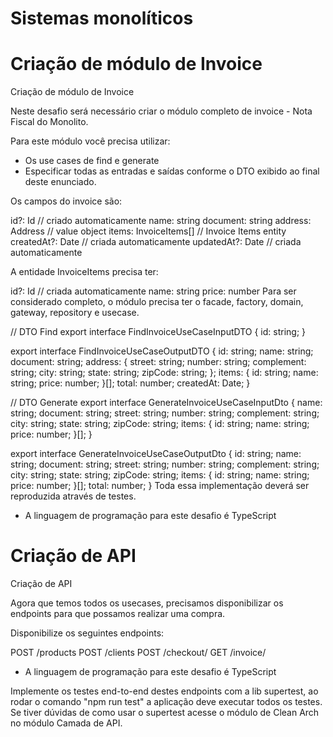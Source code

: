 # Sistemas monolíticos

# Criação de módulo de Invoice
Criação de módulo de Invoice


Neste desafio será necessário criar o módulo completo de invoice - Nota Fiscal do Monolito.

Para este módulo você precisa utilizar:

- Os use cases de find e generate
- Especificar todas as entradas e saídas conforme o DTO exibido ao final deste enunciado.

Os campos do invoice são:
 

id?: Id // criado automaticamente
name: string
document: string
address: Address // value object
items: InvoiceItems[] // Invoice Items entity
createdAt?: Date // criada automaticamente
updatedAt?: Date // criada automaticamente
 
A entidade InvoiceItems precisa ter:

id?: Id // criada automaticamente
name: string
price: number
Para ser considerado completo, o módulo precisa ter o facade, factory, domain, gateway, repository e usecase.

// DTO Find
export interface FindInvoiceUseCaseInputDTO {
  id: string;
}

export interface FindInvoiceUseCaseOutputDTO {
  id: string;
  name: string;
  document: string;
  address: {
    street: string;
    number: string;
    complement: string;
    city: string;
    state: string;
    zipCode: string;
  };
  items: {
    id: string;
    name: string;
    price: number;
  }[];
  total: number;
  createdAt: Date;
}

// DTO Generate
export interface GenerateInvoiceUseCaseInputDto {
  name: string;
  document: string;
  street: string;
  number: string;
  complement: string;
  city: string;
  state: string;
  zipCode: string;
  items: {
    id: string;
    name: string;
    price: number;
  }[];
}

export interface GenerateInvoiceUseCaseOutputDto {
  id: string;
  name: string;
  document: string;
  street: string;
  number: string;
  complement: string;
  city: string;
  state: string;
  zipCode: string;
  items: {
    id: string;
    name: string;
    price: number;
  }[];
  total: number;
}
Toda essa implementação deverá ser reproduzida através de testes.

* A linguagem de programação para este desafio é TypeScript


# Criação de API

Criação de API

Agora que temos todos os usecases, precisamos disponibilizar os endpoints para que possamos realizar uma compra.

Disponibilize os seguintes endpoints:

POST /products
POST /clients
POST /checkout/
GET /invoice/

* A linguagem de programação para este desafio é TypeScript

Implemente os testes end-to-end destes endpoints com a lib supertest, ao rodar o comando "npm run test" a aplicação deve executar todos os testes. Se tiver dúvidas de como usar o supertest acesse o módulo de Clean Arch no módulo Camada de API.